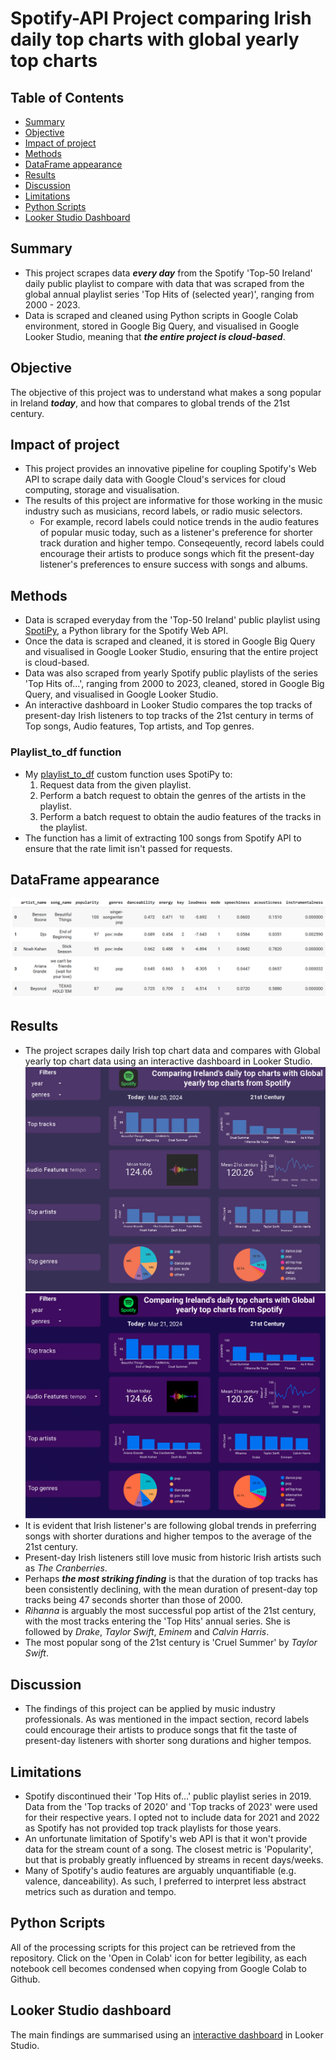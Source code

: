 # Spotify-API Project comparing Irish daily top charts with global yearly top charts

## Table of Contents
* [Summary](#Summary)
* [Objective](#Objective)
* [Impact of project](#Impact-of-project)
* [Methods](#Methods)
* [DataFrame appearance](#DataFrame-appearance)
* [Results](#Results)
* [Discussion](#Discussion)
* [Limitations](#Limitations)
* [Python Scripts](#Python-Scripts)
* [Looker Studio Dashboard](#Looker-Studio-Dashboard)


## Summary
* This project scrapes data ***every day*** from the Spotify 'Top-50 Ireland' daily public playlist to compare with data that was scraped from the global annual playlist series 'Top Hits of (selected year)', ranging from 2000 - 2023.
* Data is scraped and cleaned using Python scripts in Google Colab environment, stored in Google Big Query, and visualised in Google Looker Studio, meaning that ***the entire project is cloud-based***.

## Objective
The objective of this project was to understand what makes a song popular in Ireland ***today***, and how that compares to global trends of the 21st century.

## Impact of project
* This project provides an innovative pipeline for coupling Spotify's Web API to scrape daily data with Google Cloud's services for cloud computing, storage and visualisation.
* The results of this project are informative for those working in the music industry such as musicians, record labels, or radio music selectors.
  - For example, record labels could notice trends in the audio features of popular music today, such as a listener's preference for shorter track duration and higher     tempo. Conseqeuently, record labels could encourage their artists to produce songs which fit the present-day listener's preferences to ensure success with songs       and albums.

## Methods
* Data is scraped everyday from the 'Top-50 Ireland' public playlist using [SpotiPy](https://spotipy.readthedocs.io/en/2.22.1/), a Python library for the Spotify Web API.
* Once the data is scraped and cleaned, it is stored in Google Big Query and visualised in Google Looker Studio, ensuring that the entire project is cloud-based.
* Data was also scraped from yearly Spotify public playlists of the series 'Top Hits of...', ranging from 2000 to 2023, cleaned, stored in Google Big Query, and visualised in Google Looker Studio.
* An interactive dashboard in Looker Studio compares the top tracks of present-day Irish listeners to top tracks of the 21st century in terms of Top songs, Audio features, Top artists, and Top genres.
### Playlist_to_df function
* My [playlist_to_df](https://github.com/columose/Spotify-API/blob/2e8fc433d7c0dc00a598fb1a867ed7e03bf6d87a/functions.ipynb) custom function uses SpotiPy to:
  1. Request data from the given playlist.
  2. Perform a batch request to obtain the genres of the artists in the playlist.
  3. Perform a batch request to obtain the audio features of the tracks in the playlist.
* The function has a limit of extracting 100 songs from Spotify API to ensure that the rate limit isn't passed for requests.

## DataFrame appearance
![Output of df_to_playlist function](https://github.com/columose/Spotify-API/blob/92cbf2579f171d6518156786152c45d29e91fe8c/Images/Spotify_DF.png)

## Results
* The project scrapes daily Irish top chart data and compares with Global yearly top chart data using an interactive dashboard in Looker Studio.
![Image of dashboard](https://github.com/columose/Spotify-API/blob/c3e0b0f03f58187a60d9bc174cfdd46607e05ded/Images/Spotify%20API%20dashboard.jpg)
![Image of dashboard](https://github.com/columose/Spotify-API/blob/e21aa0ddf9e8cc5d04097b99a84939ac095d6edf/Images/Spotify%20API%20dashboard.png)
* It is evident that Irish listener's are following global trends in preferring songs with shorter durations and higher tempos to the average of the 21st century.
* Present-day Irish listeners still love music from historic Irish artists such as *The Cranberries*.
* Perhaps ***the most striking finding*** is that the duration of top tracks has been consistently declining, with the mean duration of present-day top tracks being 47 seconds shorter than those of 2000.
* *Rihanna* is arguably the most successful pop artist of the 21st century, with the most tracks entering the 'Top Hits' annual series. She is followed by *Drake*, *Taylor Swift*, *Eminem* and *Calvin Harris*.
* The most popular song of the 21st century is 'Cruel Summer' by *Taylor Swift*.

## Discussion
* The findings of this project can be applied by music industry professionals. As was mentioned in the impact section, record labels could encourage their artists to produce songs that fit the taste of present-day listeners with shorter song durations and higher tempos.

## Limitations
* Spotify discontinued their 'Top Hits of...' public playlist series in 2019. Data from the 'Top tracks of 2020' and 'Top tracks of 2023' were used for their respective years. I opted not to include data for 2021 and 2022 as Spotify has not provided top track playlists for those years.
* An unfortunate limitation of Spotify's web API is that it won't provide data for the stream count of a song. The closest metric is 'Popularity', but that is probably greatly influenced by streams in recent days/weeks.
* Many of Spotify's audio features are arguably unquantifiable (e.g. valence, danceability). As such, I preferred to interpret less abstract metrics such as duration and tempo.

## Python Scripts
All of the processing scripts for this project can be retrieved from the repository. Click on the 'Open in Colab' icon for better legibility, as each notebook cell becomes condensed when copying from Google Colab to Github.

## Looker Studio dashboard
The main findings are summarised using an [interactive dashboard](https://lookerstudio.google.com/reporting/89c6378a-f65c-40d0-b712-72041bbcd563) in Looker Studio.
